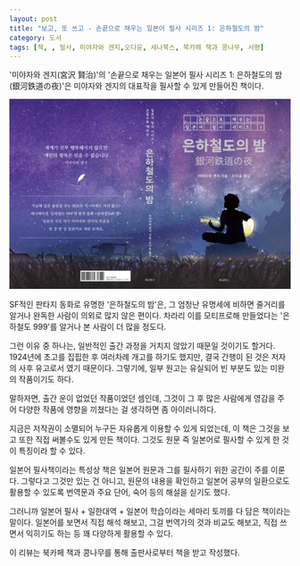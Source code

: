 ```yaml
---
layout: post
title: "보고, 또 쓰고 - 손끝으로 채우는 일본어 필사 시리즈 1: 은하철도의 밤"
category: 도서
tags: [책, , 필사, 미야자와 겐지,오다윤, 세나북스, 북카페 책과 콩나무, 서평]
---
```


'미야자와 겐지(宮沢 賢治)'의
'손끝으로 채우는 일본어 필사 시리즈 1: 은하철도의 밤(銀河鉄道の夜)'은
미야자와 겐지의 대표작을 필사할 수 있게 만들어진 책이다.

![표지](/images/japanese-transcription-series-1-ginga-tetsudo-no-yoru-book-w600.jpg)

SF적인 판타지 동화로 유명한 '은하철도의 밤'은,
그 엄청난 유명세에 비하면 줄거리를 알거나 완독한 사람이 의외로 많지 않은 편이다.
차라리 이를 모티프로해 만들었다는 '은하철도 999'를 알거나 본 사람이 더 많을 정도다.

그런 이유 중 하나는,
일반적인 출간 과정을 거치지 않았기 때문일 것이기도 할거다.
1924년에 초고를 집핍한 후 여러차례 개고를 하기도 했지만,
결국 간행이 된 것은 저자의 사후 유고로서 였기 때문이다.
그렇기에, 일부 원고는 유실되어 빈 부분도 있는 미완의 작품이기도 하다.

말하자면, 출간 운이 없었던 작품이었던 셈인데,
그것이 그 후 많은 사람에게 영감을 주어 다양한 작품에 영향을 끼쳤다는 걸 생각하면 좀 아이러니하다.

지금은 저작권이 소멸되어 누구든 자유롭게 이용할 수 있게 되었는데,
이 책은 그것을 보고 또한 직접 써볼수도 있게 만든 책이다.
그것도 원문 즉 일본어로 필사할 수 있게 한 것이 특징이라 할 수 있다.

일본어 필사책이라는 특성상 책은 일본어 원문과 그를 필사하기 위한 공간이 주를 이룬다.
그렇다고 그것만 있는 건 아니고,
원문의 내용을 확인하고
일본어 공부의 일환으로도 활용할 수 있도록
번역문과 주요 단어, 숙어 등의 해설을 싣기도 했다.

그러니까 일본어 필사 + 일한대역 + 일본어 학습이라는 세마리 토끼를 다 담은 책이라는 말이다.
일본어를 보면서 직접 해석 해보고,
그걸 번역가의 것과 비교도 해보고,
직접 쓰면서 익히기도 하는 등
꽤 다양하게 활용할 수 있다.



<div class="im im-info">
이 리뷰는 북카페 책과 콩나무를 통해 출판사로부터 책을 받고 작성했다.
</div>
